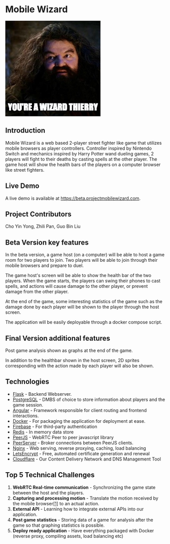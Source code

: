 # Mobile Wizard
![alt text][logo]

## Introduction
Mobile Wizard is a web based 2-player street fighter like game that utilizes mobile browsers as player controllers.
Controller inspired by Nintendo Switch and mechanics inspired by Harry Potter wand dueling games, 2 players will fight to their
deaths by casting spells at the other player. The game host will show the health bars of the players on a computer browser
like street fighters.

## Live Demo
A live demo is available at https://beta.projectmobilewizard.com.

## Project Contributors
Cho Yin Yong, Zhili Pan, Guo Bin Liu

## Beta Version key features
In the beta version, a game host (on a computer) will be able to host a game room for two players to join.
Two players will be able to join through their mobile browsers and prepare to duel.

The game host's screen will be able to show the health bar of the two players.
When the game starts, the players can swing their phones to cast spells,
and actions will cause damage to the other player, or prevent damage from the other player.

At the end of the game, some interesting statistics of the game such as the damage done by each player
will be shown to the player through the host screen.

The application will be easily deployable through a docker compose script.

## Final Version additional features
Post game analysis shown as graphs at the end of the game.

In addition to the healthbar shown in the host screen, 2D sprites corresponding with the action made by each player will also be shown.

## Technologies
- [Flask](http://flask.pocoo.org/) - Backend Webserver.
- [PostgreSQL](https://www.postgresql.org/) - DMBS of choice to store information about players and the game session.
- [Angular](https://angular.io) - Framework responsible for client routing and frontend interactions.
- [Docker](https://docker.io) - For packaging the application for deployment at ease.
- [Firebase](https://firebase.google.com/) - For third-party authentication
- [Redis](https://redis.io/) - In memory data store
- [PeerJS](https://peerjs.com/) - WebRTC Peer to peer javascript library
- [PeerServer](https://github.com/peers/peerjs-server) - Broker connections between PeerJS clients.
- [Nginx](https://www.nginx.com/) - Web serving, reverse proxying, caching, load balancing 
- [LetsEncrypt](https://letsencrypt.org/) - Free, automated certificate generation and renewal
- [Cloudflare](https://cloudflare.com) - Our Content Delivery Network and DNS Management Tool

## Top 5 Technical Challenges
1. **WebRTC Real-time communication** - Synchronizing the game state between the host and the players.
2. **Capturing and processing motion** - Translate the motion received by the mobile browser[[1]](http://www.albertosarullo.com/demos/accelerometer/) to an actual action.
3. **External API** - Learning how to integrate external APIs into our application.
4. **Post game statistics** - Storing data of a game for analysis after the game so that graphing statistics is possible.
5. **Deploy ready application** - Have everything packaged with Docker (reverse proxy, compiling assets, load balancing etc)

[logo]: docs/you_a_wizard.png "You're a Wizard, Thierry."
